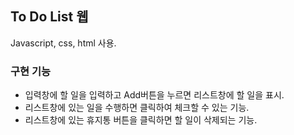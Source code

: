 ## To Do List 웹
Javascript, css, html 사용.

### 구현 기능
* 입력창에 할 일을 입력하고 Add버튼을 누르면 리스트창에 할 일을 표시.
* 리스트창에 있는 일을 수행하면 클릭하여 체크할 수 있는 기능.
* 리스트창에 있는 휴지통 버튼을 클릭하면 할 일이 삭제되는 기능.
